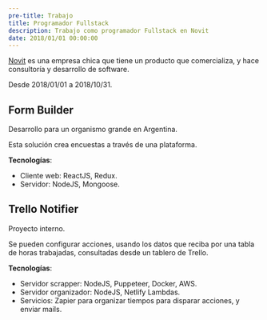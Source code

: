 ```yaml
---
pre-title: Trabajo
title: Programador Fullstack
description: Trabajo como programador Fullstack en Novit
date: 2018/01/01 00:00:00
---
```


[Novit](https://www.novit.com.ar) es una empresa chica que tiene un producto que comercializa, y hace consultoría y desarrollo de software.

Desde 2018/01/01 a 2018/10/31.

## Form Builder

Desarrollo para un organismo grande en Argentina.

Esta solución crea encuestas a través de una plataforma.

**Tecnologías**:

- Cliente web: ReactJS, Redux.
- Servidor: NodeJS, Mongoose.

## Trello Notifier

Proyecto interno.

Se pueden configurar acciones, usando los datos que reciba por una tabla de horas trabajadas, consultadas desde un tablero de Trello.

**Tecnologías**:

- Servidor scrapper: NodeJS, Puppeteer, Docker, AWS.
- Servidor organizador: NodeJS, Netlify Lambdas.
- Servicios: Zapier para organizar tiempos para disparar acciones, y enviar mails.

